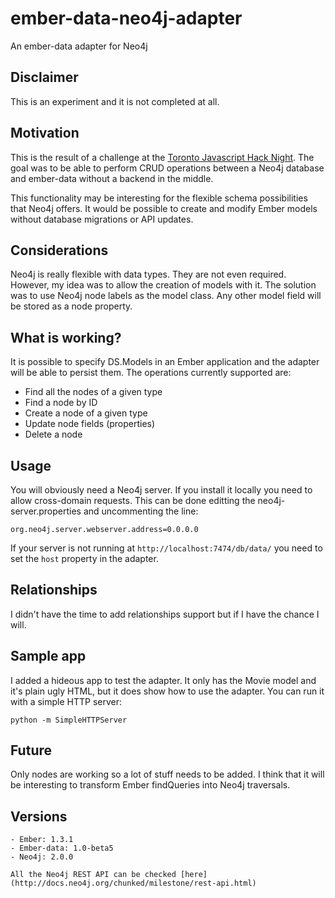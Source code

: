 ember-data-neo4j-adapter
========================

An ember-data adapter for Neo4j

## Disclaimer
This is an experiment and it is not completed at all.

## Motivation
This is the result of a challenge at the [Toronto Javascript Hack Night](http://www.meetup.com/torontojshackers/events/154050752/). The goal was to be able to perform CRUD operations between a Neo4j database and ember-data without a backend in the middle.

This functionality may be interesting for the flexible schema possibilities that Neo4j offers. It would be possible to create and modify Ember models without database migrations or API updates.

## Considerations
Neo4j is really flexible with data types. They are not even required. However, my idea was to allow the creation of models with it. The solution was to use Neo4j node labels as the model class. Any other model field will be stored as a node property.

## What is working?
It is possible to specify DS.Models in an Ember application and the adapter will be able to persist them. The operations currently supported are:

 - Find all the nodes of a given type
 - Find a node by ID
 - Create a node of a given type
 - Update node fields (properties)
 - Delete a node

## Usage
You will obviously need a Neo4j server. If you install it locally you need to allow cross-domain requests. This can be done editting the neo4j-server.properties and uncommenting the line:

    org.neo4j.server.webserver.address=0.0.0.0

If your server is not running at `http://localhost:7474/db/data/` you need to set the `host` property in the adapter.

## Relationships
I didn't have the time to add relationships support but if I have the chance I will.

## Sample app
I added a hideous app to test the adapter. It only has the Movie model and it's plain ugly HTML, but it does show how to use the adapter. You can run it with a simple HTTP server:

    python -m SimpleHTTPServer

## Future
Only nodes are working so a lot of stuff needs to be added. I think that it will be interesting to transform Ember findQueries into Neo4j traversals.

## Versions

    - Ember: 1.3.1
    - Ember-data: 1.0-beta5
    - Neo4j: 2.0.0

    All the Neo4j REST API can be checked [here](http://docs.neo4j.org/chunked/milestone/rest-api.html)
